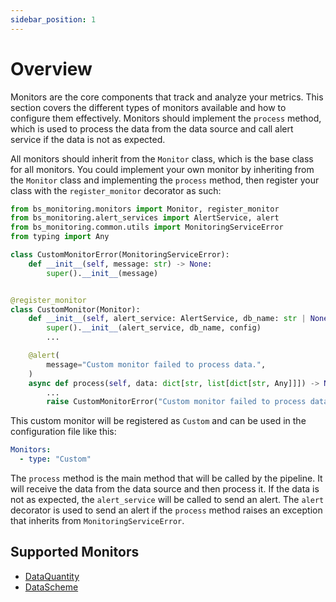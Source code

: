 ```yaml
---
sidebar_position: 1
---
```


# Overview

Monitors are the core components that track and analyze your metrics. This section covers the different types of monitors available and how to configure them effectively. Monitors should implement the `process` method, which is used to process the data from the data source and call alert service if the data is not as expected.

All monitors should inherit from the `Monitor` class, which is the base class for all monitors. You could implement your own monitor by inheriting from the `Monitor` class and implementing the `process` method, then register your class with the `register_monitor` decorator as such:

```python
from bs_monitoring.monitors import Monitor, register_monitor
from bs_monitoring.alert_services import AlertService, alert
from bs_monitoring.common.utils import MonitoringServiceError
from typing import Any

class CustomMonitorError(MonitoringServiceError):
    def __init__(self, message: str) -> None:
        super().__init__(message)


@register_monitor
class CustomMonitor(Monitor):
    def __init__(self, alert_service: AlertService, db_name: str | None = None, config: Any = None):
        super().__init__(alert_service, db_name, config)
        ...

    @alert(
        message="Custom monitor failed to process data.",
    )
    async def process(self, data: dict[str, list[dict[str, Any]]]) -> None:
        ...
        raise CustomMonitorError("Custom monitor failed to process data.")
```

This custom monitor will be registered as `Custom` and can be used in the configuration file like this:

```yaml
Monitors:
  - type: "Custom"
```

The `process` method is the main method that will be called by the pipeline. It will receive the data from the data source and then process it. If the data is not as expected, the `alert_service` will be called to send an alert. The `alert` decorator is used to send an alert if the `process` method raises an exception that inherits from `MonitoringServiceError`.

## Supported Monitors

- [DataQuantity](/monitors/data_quantity)
- [DataScheme](/monitors/data_scheme)

